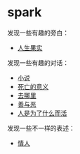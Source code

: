 # spark
发现一些有趣的旁白：
- [人生果实][url-talk5]

发现一些有趣的对话：
- [小说][url-talk6]
- [死亡的意义][url-talk4]
- [去哪里][url-talk3]
- [善与恶][url-talk2]
- [人是为了什么而活][url-talk1]

发现一些不一样的表述：
- [情人][url-talk7]




[url-talk1]:./draft/1.人是为了什么而活.md
[url-talk2]:./draft/2.善与恶.md
[url-talk3]:./draft/3.去哪里.md
[url-talk4]:./draft/4.死亡的意义.md
[url-talk5]:./draft/5.人生果实.md
[url-talk6]:./draft/6.小说.md
[url-talk7]:./draft/7.情人.md
